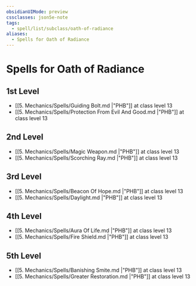 ```yaml
---
obsidianUIMode: preview
cssclasses: json5e-note
tags:
  - spell/list/subclass/oath-of-radiance
aliases:
  - Spells for Oath of Radiance
---
```

# Spells for Oath of Radiance

## 1st Level

- [[5. Mechanics/Spells/Guiding Bolt.md \|"PHB"]] at class level 13
- [[5. Mechanics/Spells/Protection From Evil And Good.md \|"PHB"]] at class level 13

## 2nd Level

- [[5. Mechanics/Spells/Magic Weapon.md \|"PHB"]] at class level 13
- [[5. Mechanics/Spells/Scorching Ray.md \|"PHB"]] at class level 13

## 3rd Level

- [[5. Mechanics/Spells/Beacon Of Hope.md \|"PHB"]] at class level 13
- [[5. Mechanics/Spells/Daylight.md \|"PHB"]] at class level 13

## 4th Level

- [[5. Mechanics/Spells/Aura Of Life.md \|"PHB"]] at class level 13
- [[5. Mechanics/Spells/Fire Shield.md \|"PHB"]] at class level 13

## 5th Level

- [[5. Mechanics/Spells/Banishing Smite.md \|"PHB"]] at class level 13
- [[5. Mechanics/Spells/Greater Restoration.md \|"PHB"]] at class level 13
